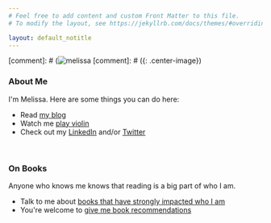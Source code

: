 ```yaml
---
# Feel free to add content and custom Front Matter to this file.
# To modify the layout, see https://jekyllrb.com/docs/themes/#overriding-theme-defaults

layout: default_notitle
---
```


[comment]: # (![melissa](/imgs/me1.jpg)
[comment]: # ({: .center-image})

### About Me
I'm Melissa. Here are some things you can do here: 
* Read [my blog](https://www.melissadu.com/blog/)
* Watch me [play violin](https://www.youtube.com/user/asiansarentnerdy)
* Check out my [LinkedIn](https://www.linkedin.com/in/mdu96) and/or [Twitter](https://www.twitter.com/melissadooo)  

<br>

### On Books
Anyone who knows me knows that reading is a big part of who I am. 
* Talk to me about [books that have strongly impacted who I am](https://www.melissadu.com/blog/)
* You're welcome to [give me book recommendations](https://goo.gl/forms/uGmI990JrHOLaAtF2)




